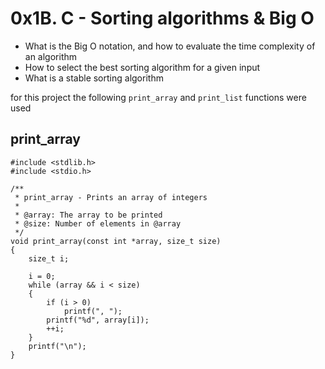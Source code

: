 # 0x1B. C - Sorting algorithms & Big O

* What is the Big O notation, and how to evaluate the time complexity of an algorithm
* How to select the best sorting algorithm for a given input
* What is a stable sorting algorithm

for this project the following ```print_array``` and ```print_list``` functions were used

## print_array

```
#include <stdlib.h>
#include <stdio.h>

/**
 * print_array - Prints an array of integers
 *
 * @array: The array to be printed
 * @size: Number of elements in @array
 */
void print_array(const int *array, size_t size)
{
    size_t i;

    i = 0;
    while (array && i < size)
    {
        if (i > 0)
            printf(", ");
        printf("%d", array[i]);
        ++i;
    }
    printf("\n");
}
```
